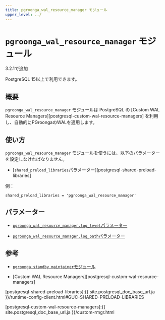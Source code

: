 ```yaml
---
title: pgroonga_wal_resource_manager モジュール
upper_level: ../
---
```


# `pgroonga_wal_resource_manager` モジュール

3.2.1で追加

PostgreSQL 15以上で利用できます。

## 概要

`pgroonga_wal_resource_manager` モジュールは PostgreSQL の [Custom WAL Resource Managers][postgresql-custom-wal-resource-managers] を利用し、自動的にPGroongaのWALを適用します。

## 使い方

`pgroonga_wal_resource_manager` モジュールを使うには、以下のパラメーターを設定しなければなりません。

  * [`shared_preload_libraries`パラメーター][postgresql-shared-preload-libraries]

例：

```text
shared_preload_libraries = 'pgroonga_wal_resource_manager'
```

## パラメーター

  * [`pgroonga_wal_resource_manager.log_level`パラメーター][pgroonga-wal-resource-manager-log-level]

  * [`pgroonga_wal_resource_manager.log_path`パラメーター][pgroonga-wal-resource-manager-log-path]

## 参考

  * [`pgroonga_standby_maintainer`モジュール][pgroonga-standby-maintainer]

  * [Custom WAL Resource Managers][postgresql-custom-wal-resource-managers]

[postgresql-shared-preload-libraries]:{{ site.postgresql_doc_base_url.ja }}/runtime-config-client.html#GUC-SHARED-PRELOAD-LIBRARIES

[postgresql-custom-wal-resource-managers]:{{ site.postgresql_doc_base_url.ja }}/custom-rmgr.html

[pgroonga-wal-resource-manager-log-level]:../parameters/pgroonga-wal-resource-manager-log-level.html

[pgroonga-wal-resource-manager-log-path]:../parameters/pgroonga-wal-resource-manager-log-path.html

[pgroonga-standby-maintainer]:../modules/pgroonga-standby-maintainer.html
